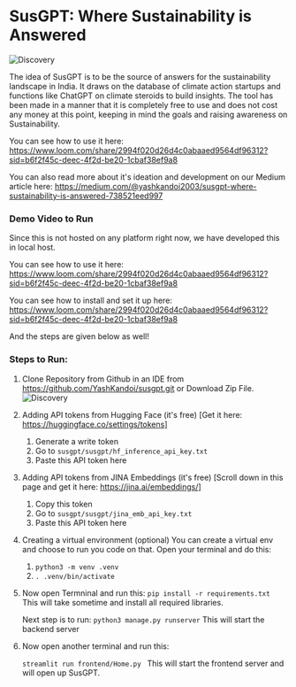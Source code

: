 # SusGPT: Where Sustainability is Answered
![Discovery](https://github.com/YashKandoi/susgpt/assets/98639264/bdeb34b3-3905-4bf5-8a9d-843682a5b5b0)

The idea of SusGPT is to be the source of answers for the sustainability landscape in India. It draws on the database of climate action startups and functions like ChatGPT on climate steroids to build insights. The tool has been made in a manner that it is completely free to use and does not cost any money at this point, keeping in mind the goals and raising awareness on Sustainability.

You can see how to use it here: https://www.loom.com/share/2994f020d26d4c0abaaed9564df96312?sid=b6f2f45c-deec-4f2d-be20-1cbaf38ef9a8

You can also read more about it's ideation and development on our Medium article here: https://medium.com/@yashkandoi2003/susgpt-where-sustainability-is-answered-738521eed997


### Demo Video to Run
Since this is not hosted on any platform right now, we have developed this in local host. 

You can see how to use it here: https://www.loom.com/share/2994f020d26d4c0abaaed9564df96312?sid=b6f2f45c-deec-4f2d-be20-1cbaf38ef9a8

You can see how to install and set it up here: https://www.loom.com/share/2994f020d26d4c0abaaed9564df96312?sid=b6f2f45c-deec-4f2d-be20-1cbaf38ef9a8

And the steps are given below as well!

### Steps to Run:

1. Clone Repository from Github in an IDE from https://github.com/YashKandoi/susgpt.git or Download Zip File.
![Discovery](https://github.com/YashKandoi/susgpt/assets/98639264/6f0913e1-d3db-4ea2-b0e5-3f2e2a6fa86b)

3. Adding API tokens from Hugging Face (it's free) [Get it here: https://huggingface.co/settings/tokens]
    1. Generate a write token
    2. Go to ```susgpt/susgpt/hf_inference_api_key.txt```
    3. Paste this API token here

4. Adding API tokens from JINA Embeddings (it's free) [Scroll down in this page and get it here: https://jina.ai/embeddings/]
    1. Copy this token
    2. Go to ```susgpt/susgpt/jina_emb_api_key.txt```
    3. Paste this API token here

5. Creating a virtual environment (optional)
   You can create a virtual env and choose to run you code on that. Open your terminal and do this:
   1. ```python3 -m venv .venv```
   2. ```. .venv/bin/activate```

7. Now open Termninal and run this:
     ```pip install -r requirements.txt```
    This will take sometime and install all required libraries.

    Next step is to run:
    ```python3 manage.py runserver```
    This will start the backend server

8. Now open another terminal and run this:

    ```streamlit run frontend/Home.py ```
    This will start the frontend server and will open up SusGPT.


